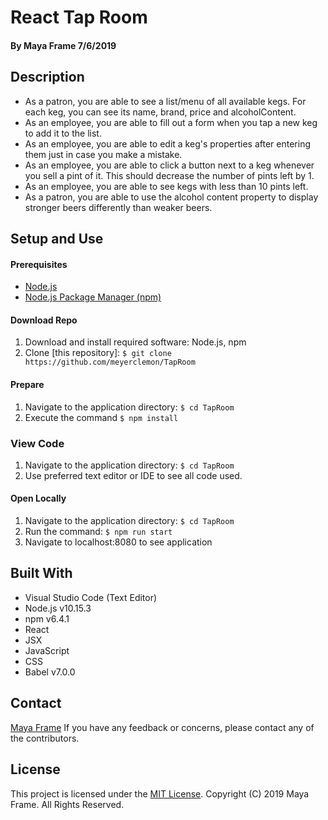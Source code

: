 # React Tap Room

#### By **Maya Frame** 7/6/2019

## Description
* As a patron, you are able to see a list/menu of all available kegs. For each keg, you can see its name, brand, price and alcoholContent.
* As an employee, you are able to fill out a form when you tap a new keg to add it to the list.
* As an employee, you are able to edit a keg's properties after entering them just in case you make a mistake.
* As an employee, you are able to click a button next to a keg whenever you sell a pint of it. This should decrease the number of pints left by 1.
* As an employee, you are able to see kegs with less than 10 pints left.
* As a patron, you are able to use the alcohol content property to display stronger beers differently than weaker beers.


## Setup and Use

#### Prerequisites
* [Node.js](https://nodejs.org/en/)
* [Node.js Package Manager (npm)](https://www.npmjs.com/)

#### Download Repo
1. Download and install required software: Node.js, npm
2. Clone [this repository]: `$ git clone https://github.com/meyerclemon/TapRoom`

#### Prepare
1. Navigate to the application directory: `$ cd TapRoom`
2. Execute the command `$ npm install`

### View Code
1. Navigate to the application directory: `$ cd TapRoom`
2. Use preferred text editor or IDE to see all code used.

#### Open Locally
1. Navigate to the application directory: `$ cd TapRoom`
2. Run the command: `$ npm run start`
3. Navigate to localhost:8080 to see application

## Built With
* Visual Studio Code (Text Editor)
* Node.js v10.15.3
* npm v6.4.1
* React
* JSX
* JavaScript
* CSS
* Babel v7.0.0

## Contact

[Maya Frame](mailto:mayacframe@gmail.com)
If you have any feedback or concerns, please contact any of the contributors.

## License

This project is licensed under the [MIT License](https://opensource.org/licenses/MIT). Copyright (C) 2019 Maya Frame. All Rights Reserved.
